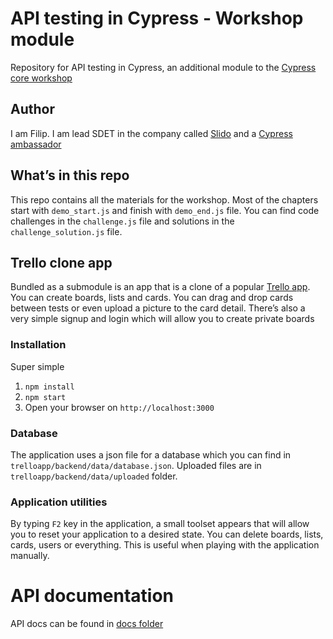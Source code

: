 # API testing in Cypress - Workshop module
Repository for API testing in Cypress, an additional module to the [Cypress core workshop](https://filiphric.com/cypress-core-workshop)

## Author
I am Filip. I am lead SDET in the company called [Slido](https://www.sli.do/) and a [Cypress ambassador](https://cypress.io/ambassadors/)

## What’s in this repo
This repo contains all the materials for the workshop. Most of the chapters start with `demo_start.js` and finish with `demo_end.js` file. You can find code challenges in the `challenge.js` file and solutions in the `challenge_solution.js` file.

## Trello clone app
Bundled as a submodule is an app that is a clone of a popular [Trello app](https://trello.com). You can create boards, lists and cards. You can drag and drop cards between tests or even upload a picture to the card detail. There’s also a very simple signup and login which will allow you to create private boards

### Installation
Super simple
1. `npm install`
2. `npm start`
3. Open your browser on `http://localhost:3000`

### Database
The application uses a json file for a database which you can find in `trelloapp/backend/data/database.json`. Uploaded files are in `trelloapp/backend/data/uploaded` folder.

### Application utilities
By typing `F2` key in the application, a small toolset appears that will allow you to reset your application to a desired state. You can delete boards, lists, cards, users or everything. This is useful when playing with the application manually.


# API documentation
API docs can be found in [docs folder](./docs/)